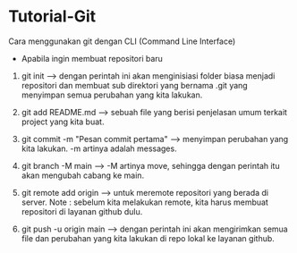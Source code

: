 # Tutorial-Git
Cara menggunakan git dengan CLI (Command Line Interface)



* Apabila ingin membuat repositori baru 

1) git init --> dengan perintah ini akan menginisiasi folder biasa menjadi repositori dan membuat sub direktori 
   yang bernama .git yang menyimpan semua perubahan yang kita lakukan.

3) git add README.md --> sebuah file yang berisi penjelasan umum terkait project yang kita buat.

5) git commit -m "Pesan commit pertama" --> menyimpan perubahan yang kita lakukan. -m artinya adalah messages.

7) git branch -M main --> -M artinya move, sehingga dengan perintah itu akan mengubah cabang ke main. 

8) git remote add origin <link repo github> --> untuk meremote repositori yang berada di server. 
   Note : sebelum kita melakukan remote, kita harus membuat repositori di layanan github dulu.
   
9) git push -u origin main --> dengan perintah ini akan mengirimkan semua file dan perubahan yang kita lakukan di repo lokal
   ke layanan github.
